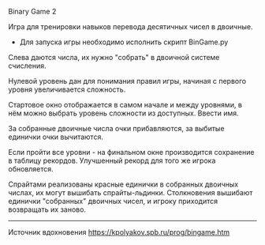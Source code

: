 Binary Game 2

Игра для тренировки навыков перевода десятичных чисел в двоичные.

* Для запуска игры необходимо исполнить скрипт BinGame.py

Слева даются числа, их нужно "собрать" в двоичной системе счисления.

Нулевой уровень дан для понимания правил игры, начиная с первого уровня увеличивается сложность.


Стартовое окно отображается в самом начале и между уровнями, в нём можно выбрать уровень сложности из доступных. Ввести имя.

За собранные двоичные числа очки прибавляются, за выбитые единички очки вычитаются.

Если пройти все уровни - на финальном окне производится сохранение в таблицу рекордов. Улучшенный рекорд для того же игрока обновляется.

Спрайтами реализованы красные единички в собранных двоичных числах, их могут вышибать спрайты-льдинки. Столкновения вышибают единички "собранных" двоичных чисел, и игроку приходится возвращать их заново.


-----------------

Источник вдохновения https://kpolyakov.spb.ru/prog/bingame.htm
